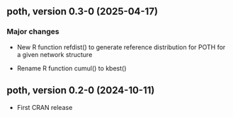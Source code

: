 ## poth, version 0.3-0 (2025-04-17)

### Major changes

* New R function refdist() to generate reference distribution for POTH for a
  given network structure

* Rename R function cumul() to kbest()


## poth, version 0.2-0 (2024-10-11)

- First CRAN release
